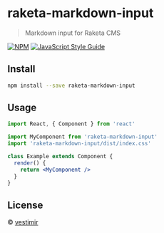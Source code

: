 # raketa-markdown-input

> Markdown input for Raketa CMS

[![NPM](https://img.shields.io/npm/v/raketa-markdown-input.svg)](https://www.npmjs.com/package/raketa-markdown-input) [![JavaScript Style Guide](https://img.shields.io/badge/code_style-standard-brightgreen.svg)](https://standardjs.com)

## Install

```bash
npm install --save raketa-markdown-input
```

## Usage

```jsx
import React, { Component } from 'react'

import MyComponent from 'raketa-markdown-input'
import 'raketa-markdown-input/dist/index.css'

class Example extends Component {
  render() {
    return <MyComponent />
  }
}
```

## License

 © [vestimir](https://github.com/vestimir)
